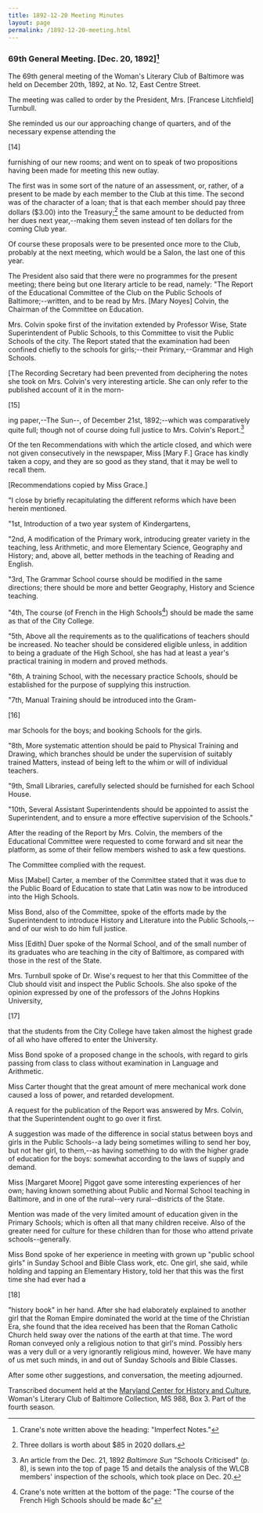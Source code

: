 ```yaml
---
title: 1892-12-20 Meeting Minutes
layout: page
permalink: /1892-12-20-meeting.html
---
```

### 69th General Meeting. [Dec. 20, 1892][^LC3]

[^LC3]: Crane's note written above the heading: "Imperfect Notes."

The 69th general meeting of the Woman's Literary Club of Baltimore was held on December 20th, 1892, at No. 12, East Centre Street.

The meeting was called to order by the President, Mrs. [Francese Litchfield] Turnbull.

She reminded us our our approaching change of quarters, and of the necessary expense attending the

[14]

furnishing of our new rooms; and went on to speak of two propositions having been made for meeting this new outlay.

The first was in some sort of the nature of an assessment, or, rather, of a present to be made by each member to the Club at this time. The second was of the character of a loan; that is that each member should pay three dollars ($3.00) into the Treasury;[^3dollars] the same amount to be deducted from her dues next year,--making them seven instead of ten dollars for the coming Club year.

[^3dollars]: Three dollars is worth about $85 in 2020 dollars.

Of course these proposals were to be presented once more to the Club, probably at the next meeting, which would be a Salon, the last one of this year.

The President also said that there were no programmes for the present meeting; there being but one literary article to be read, namely: "The Report of the Educational Committee of the Club on the Public Schools of Baltimore;--written, and to be read by Mrs. [Mary Noyes] Colvin, the Chairman of the Committee on Education.

Mrs. Colvin spoke first of the invitation extended by Professor Wise, State Superintendent of Public Schools, to this Committee to visit the Public Schools of the city. The Report stated that the examination had been confined chiefly to the schools for girls;--their Primary,--Grammar and High Schools.

[The Recording Secretary had been prevented from deciphering the notes she took on Mrs. Colvin's very interesting article. She can only refer to the published account of it in the morn-

[15]

ing paper,--The Sun--, of December 21st, 1892;--which was comparatively quite full; though not of course doing full justice to Mrs. Colvin's Report.[^article]

[^article]: An article from the Dec. 21, 1892 _Baltimore Sun_ "Schools Criticised" (p. 8),  is sewn into the top of page 15 and details the analysis of the WLCB members' inspection of the schools, which took place on Dec. 20.

Of the ten Recommendations with which the article closed, and which were not given consecutively in the newspaper, Miss [Mary F.] Grace has kindly taken a copy, and they are so good as they stand, that it may be well to recall them.

[Recommendations copied by Miss Grace.]

"I close by briefly recapitulating the different reforms which have been herein mentioned.

"1st, Introduction of a two year system of Kindergartens,

"2nd, A modification of the Primary work, introducing greater variety in the teaching, less Arithmetic, and more Elementary Science, Geography and History; and, above all, better methods in the teaching of Reading and English.

"3rd, The Grammar School course should be modified in the same directions; there should be more and better Geography, History and Science teaching.

"4th, The course (of French in the High Schools[^FREN]) should be made the same as that of the City College.

[^FREN]: Crane's note written at the bottom of the page: "The course of the French High Schools should be made &c"

"5th, Above all the requirements as to the qualifications of teachers should be increased. No teacher should be considered eligible unless, in addition to being a graduate of the High School, she has had at least a year's practical training in modern and proved methods.

"6th, A training School, with the necessary practice Schools, should be established for the purpose of supplying this instruction.

"7th, Manual Training should be introduced into the Gram-

[16]

mar Schools for the boys; and booking Schools for the girls.

"8th, More systematic attention should be paid to Physical Training and Drawing, which branches should be under the supervision of suitably trained Matters, instead of being left to the whim or will of individual teachers.

"9th, Small Libraries, carefully selected should be furnished for each School House.

"10th, Several Assistant Superintendents should be appointed to assist the Superintendent, and to ensure a more effective supervision of the Schools."

After the reading of the Report by Mrs. Colvin, the members of the Educational Committee were requested to come forward and sit near the platform, as some of their fellow members wished to ask a few questions.

The Committee complied with the request.

Miss [Mabel] Carter, a member of the Committee stated that it was due to the Public Board of Education to state that Latin was now to be introduced into the High Schools.

Miss Bond, also of the Committee, spoke of the efforts made by the Superintendent to introduce History and Literature into the Public Schools,--and of our wish to do him full justice.

Miss [Edith] Duer spoke of the Normal School, and of the small number of its graduates who are teaching in the city of Baltimore, as compared with those in the rest of the State.

Mrs. Turnbull spoke of Dr. Wise's request to her that this Committee of the Club should visit and inspect the Public Schools. She also spoke of the opinion expressed by one of the professors of the Johns Hopkins University,

[17]

that the students from the City College have taken almost the highest grade of all who have offered to enter the University.

Miss Bond spoke of a proposed change in the schools, with regard to girls passing from class to class without examination in Language and Arithmetic.

Miss Carter thought that the great amount of mere mechanical work done caused a loss of power, and retarded development.

A request for the publication of the Report was answered by Mrs. Colvin, that the Superintendent ought to go over it first.

A suggestion was made of the difference in social status between boys and girls in the Public Schools--a lady being sometimes willing to send her boy, but not her girl, to them,--as having something to do with the higher grade of education for the boys: somewhat according to the laws of supply and demand.

Miss [Margaret Moore] Piggot gave some interesting experiences of her own; having known something about Public and Normal School teaching in Baltimore, and in one of the rural--very rural--districts of the State.

Mention was made of the very limited amount of education given in the Primary Schools; which is often all that many children receive. Also of the greater need for culture for these children than for those who attend private schools--generally.

Miss Bond spoke of her experience in meeting with grown up "public school girls" in Sunday School and Bible Class work, etc. One girl, she said, while holding and tapping an Elementary History, told her that this was the first time she had ever had a

[18]

"history book" in her hand. After she had elaborately explained to another girl that the Roman Empire dominated the world at the time of the Christian Era, she found that the idea received has been that the Roman Catholic Church held sway over the nations of the earth at that time. The word Roman conveyed only a religious notion to that girl's mind. Possibly hers was a very dull or a very ignorantly religious mind, however. We have many of us met such minds, in and out of Sunday Schools and Bible Classes.

After some other suggestions, and conversation, the meeting adjourned.

Transcribed document held at the [Maryland Center for History and Culture](http://mdhs.org/), Woman's Literary Club of Baltimore Collection, MS 988, Box 3. Part of the fourth season.